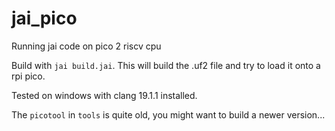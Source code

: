 # jai_pico
Running jai code on pico 2 riscv cpu

Build with `jai build.jai`. This will build the .uf2 file and try to load it onto a rpi pico.

Tested on windows with clang 19.1.1 installed.

The `picotool` in `tools` is quite old, you might want to build a newer version...
